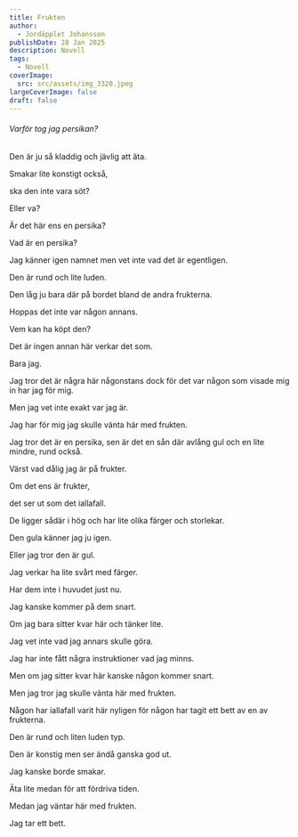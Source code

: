 ```yaml
---
title: Frukten
author:
  - Jordäpplet Johansson
publishDate: 28 Jan 2025
description: Novell
tags:
  - Novell
coverImage:
  src: src/assets/img_3320.jpeg
largeCoverImage: false
draft: false
---
```




###### Varför tog jag persikan? 

Den är ju så kladdig och jävlig att äta.

Smakar lite konstigt också,

ska den inte vara söt?

Eller va?

Är det här ens en persika?

Vad är en persika?

Jag känner igen namnet men vet inte vad det är egentligen.

Den är rund och lite luden. 

Den låg ju bara där på bordet bland de andra frukterna.

Hoppas det inte var någon annans.

Vem kan ha köpt den?

Det är ingen annan här verkar det som.

Bara jag.

Jag tror det är några här någonstans dock för det var någon som visade mig in har jag för mig. 

Men jag vet inte exakt var jag är.

Jag har för mig jag skulle vänta här med frukten.

Jag tror det är en persika, sen är det en sån där avlång gul och en lite mindre, rund också.

Värst vad dålig jag är på frukter. 

Om det ens är frukter,

det ser ut som det iallafall.

De ligger sådär i hög och har lite olika färger och storlekar.

Den gula känner jag ju igen.

Eller jag tror den är gul.

Jag verkar ha lite svårt med färger.

Har dem inte i huvudet just nu.

Jag kanske kommer på dem snart.

Om jag bara sitter kvar här och tänker lite.

Jag vet inte vad jag annars skulle göra.

Jag har inte fått några instruktioner vad jag minns.

Men om jag sitter kvar här kanske någon kommer snart.

Men jag tror jag skulle vänta här med frukten. 

Någon har iallafall varit här nyligen för någon har tagit ett bett av en av frukterna.

Den är rund och liten luden typ. 

Den är konstig men ser ändå ganska god ut.

Jag kanske borde smakar.

Äta lite medan för att fördriva tiden.

Medan jag väntar här med frukten.

Jag tar ett bett.
